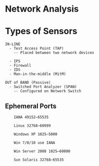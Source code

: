 # Network Analysis

# Types of Sensors
```
IN-LINE
  - Test Access Point (TAP)
    -- Placed between two network devices

  - IPS 
  - Firewall
  - IDS
  - Man-in-the-middle (MitM)
  
OUT of BAND (Passive)
  - Switched Port Analyzer (SPAN)
    -- Configured on Network Switch
```
## Ephemeral Ports
```
    IANA 49152–65535

    Linux 32768–60999

    Windows XP 1025–5000

    Win 7/8/10 use IANA

    Win Server 2008 1025–60000

    Sun Solaris 32768–65535
```
